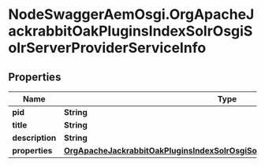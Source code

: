 # NodeSwaggerAemOsgi.OrgApacheJackrabbitOakPluginsIndexSolrOsgiSolrServerProviderServiceInfo

## Properties

Name | Type | Description | Notes
------------ | ------------- | ------------- | -------------
**pid** | **String** |  | [optional] 
**title** | **String** |  | [optional] 
**description** | **String** |  | [optional] 
**properties** | [**OrgApacheJackrabbitOakPluginsIndexSolrOsgiSolrServerProviderServiceProperties**](OrgApacheJackrabbitOakPluginsIndexSolrOsgiSolrServerProviderServiceProperties.md) |  | [optional] 


